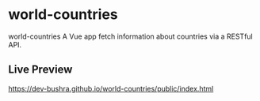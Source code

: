 # world-countries
 world-countries A Vue app fetch information about countries via a RESTful API.  
 
 ## Live Preview 
 https://dev-bushra.github.io/world-countries/public/index.html
